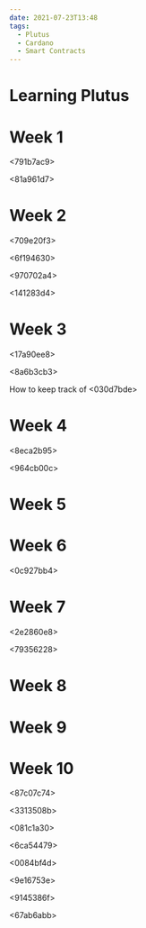 ```yaml
---
date: 2021-07-23T13:48
tags: 
  - Plutus
  - Cardano
  - Smart Contracts
---
```


# Learning Plutus

# Week 1

<791b7ac9>

<d8c4922a>

<d6abf3ce>

<81a961d7>

# Week 2

<709e20f3>

<6f194630>

<970702a4>

<141283d4>

# Week 3

<17a90ee8>

<8a6b3cb3>

How to keep track of <030d7bde> 

# Week 4

<8eca2b95>

<964cb00c>

# Week 5

<a14e3bab>

<f9e521fb>

<c2349247>

# Week 6

<b36d1d3f>

<0c927bb4>

# Week 7

<2e2860e8>

<79356228>

# Week 8

# Week 9

# Week 10

<cab20899>



<87c07c74>

<f589a385>

<3313508b>

<081c1a30>

<6ca54479>

<0084bf4d>

<9e16753e>

<9145386f>

<67ab6abb>

<ff1fbc96>

<db98930c>
